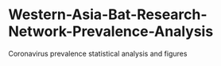 # Western-Asia-Bat-Research-Network-Prevalence-Analysis
Coronavirus prevalence statistical analysis and figures
